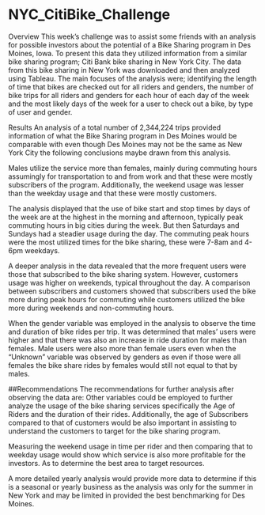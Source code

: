 # NYC_CitiBike_Challenge

Overview 
This week’s challenge was to assist some friends with an analysis for possible investors about the potential of a Bike Sharing program in Des Moines, Iowa. To present this data they utilized information from a similar bike sharing program; Citi Bank bike sharing in New York City. The data from this bike sharing in New York was downloaded and then analyzed using Tableau. The main focuses of the analysis were; identifying the length of time that bikes are checked out for all riders and genders, the number of bike trips for all riders and genders for each hour of each day of the week and the most likely days of the week for a user to check out a bike, by type of user and gender.

Results
An analysis of a total number of 2,344,224 trips provided information of what the Bike Sharing program in Des Moines would be comparable with even though Des Moines may not be the same as New York City the following conclusions maybe drawn from this analysis.

Males utilize the service more than females, mainly during commuting hours assumingly for transportation to and from work and that these were mostly subscribers of the program. Additionally, the weekend usage was lesser than the weekday usage and that these were mostly customers. 

The analysis displayed that the use of bike start and stop times by days of the week are at the highest in the morning and afternoon, typically peak commuting hours in big cities during the week. But then Saturdays and Sundays had a steadier usage during the day. The commuting peak hours were the most utilized times for the bike sharing, these were 7-8am and 4-6pm weekdays.

A deeper analysis in the data revealed that the more frequent users were those that subscribed to the bike sharing system.  However, customers usage was higher on weekends, typical throughout the day. A comparison between subscribers and customers showed that subscribers used the bike more during peak hours for commuting while customers utilized the bike more during weekends and non-commuting hours.

When the gender variable was employed in the analysis to observe the time and duration of bike rides per trip. It was determined that males’ users were higher and that there was also an increase in ride duration for males than females. Male users were also more than female users even when the “Unknown” variable was observed by genders as even if those were all females the bike share rides by females would still not equal to that by males. 

##Recommendations
The recommendations for further analysis after observing the data are: 
Other variables could be employed to further analyze the usage of the bike sharing services specifically the Age of Riders and the duration of their rides. Additionally, the age of Subscribers compared to that of customers would be also important in assisting to understand the customers to target for the bike sharing program. 

Measuring the weekend usage in time per rider and then comparing that to weekday usage would show which service is also more profitable for the investors. As to determine the best area to target resources. 

A more detailed yearly analysis would provide more data to determine if this is a seasonal or yearly business as the analysis was only for the summer in New York and may be limited in provided the best benchmarking for Des Moines. 

